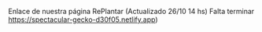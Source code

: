 Enlace de nuestra página RePlantar (Actualizado 26/10 14 hs) Falta terminar
https://spectacular-gecko-d30f05.netlify.app)

